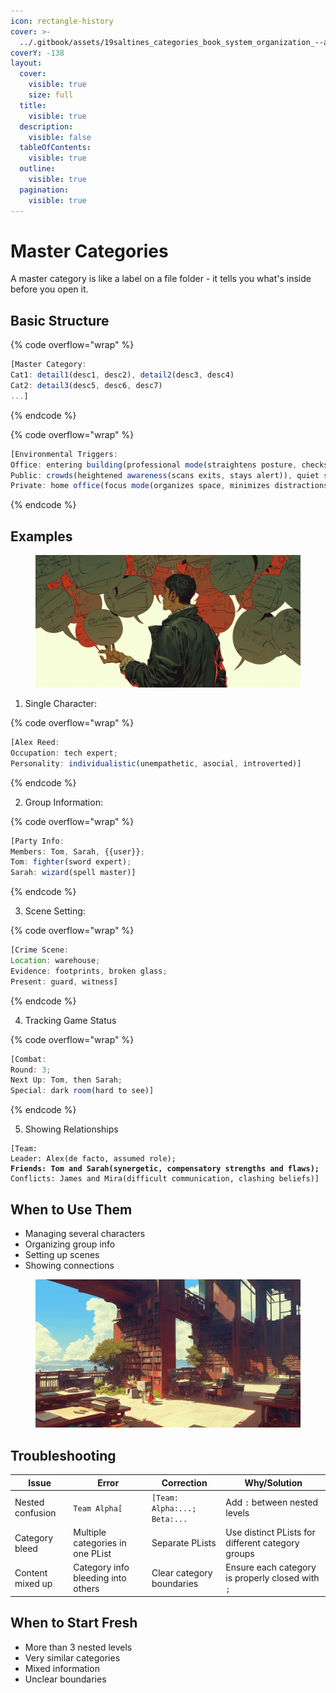 ```yaml
---
icon: rectangle-history
cover: >-
  ../.gitbook/assets/19saltines_categories_book_system_organization_--ar_169_--per_58620b85-e6bf-4b87-920c-ff81c82f105a_2.png
coverY: -138
layout:
  cover:
    visible: true
    size: full
  title:
    visible: true
  description:
    visible: false
  tableOfContents:
    visible: true
  outline:
    visible: true
  pagination:
    visible: true
---
```


# Master Categories

A master category is like a label on a file folder - it tells you what's inside before you open it.

## **Basic Structure**

{% code overflow="wrap" %}
```js
[Master Category:
Cat1: detail1(desc1, desc2), detail2(desc3, desc4)
Cat2: detail3(desc5, desc6, desc7)
...]
```
{% endcode %}

{% code overflow="wrap" %}
```js
[Environmental Triggers:
Office: entering building(professional mode(straightens posture, checks schedule)), meeting room(alert state(prepares notes, observes attendees)), break room(casual mode(relaxes shoulders, engages in small talk));
Public: crowds(heightened awareness(scans exits, stays alert)), quiet spaces(relaxation(deeper breathing, thoughtful responses)), social venues(sociable mode(initiates conversations, shows interest));
Private: home office(focus mode(organizes space, minimizes distractions)), personal room(decompression(releases tension, processes day)), quiet corners(recharge mode(takes breaks, practices self-care))]
```
{% endcode %}

## **Examples**

<figure><img src="../.gitbook/assets/19saltines_man_telling_a_story_storyteller_narrator_many_empt_571f9dfe-03f6-46a1-84da-c2c800a50f0e_3.png" alt=""><figcaption></figcaption></figure>

1. Single Character:

{% code overflow="wrap" %}
```js
[Alex Reed:
Occupation: tech expert;
Personality: individualistic(unempathetic, asocial, introverted)]
```
{% endcode %}

2. Group Information:

{% code overflow="wrap" %}
```js
[Party Info:
Members: Tom, Sarah, {{user}};
Tom: fighter(sword expert);
Sarah: wizard(spell master)]
```
{% endcode %}

3. Scene Setting:

{% code overflow="wrap" %}
```js
[Crime Scene:
Location: warehouse;
Evidence: footprints, broken glass;
Present: guard, witness]
```
{% endcode %}

4. Tracking Game Status

{% code overflow="wrap" %}
```js
[Combat:
Round: 3;
Next Up: Tom, then Sarah;
Special: dark room(hard to see)]
```
{% endcode %}

5. Showing Relationships

<pre class="language-js" data-overflow="wrap"><code class="lang-js">[Team:
Leader: Alex(de facto, assumed role);
<strong>Friends: Tom and Sarah(synergetic, compensatory strengths and flaws);
</strong>Conflicts: James and Mira(difficult communication, clashing beliefs)]
</code></pre>

## **When to Use Them**

* Managing several characters
* Organizing group info
* Setting up scenes
* Showing connections

<figure><img src="../.gitbook/assets/19saltines_categories_book_system_organization_--ar_169_--per_58620b85-e6bf-4b87-920c-ff81c82f105a_2.png" alt=""><figcaption></figcaption></figure>

## Troubleshooting

| Issue            | Error                              | Correction                   | Why/Solution                                      |
| ---------------- | ---------------------------------- | ---------------------------- | ------------------------------------------------- |
| Nested confusion | `Team Alpha[`                      | `[Team: Alpha:...; Beta:...` | Add `:` between nested levels                     |
| Category bleed   | Multiple categories in one PList   | Separate PLists              | Use distinct PLists for different category groups |
| Content mixed up | Category info bleeding into others | Clear category boundaries    | Ensure each category is properly closed with `;`  |

## When to Start Fresh

* More than 3 nested levels
* Very similar categories
* Mixed information
* Unclear boundaries
